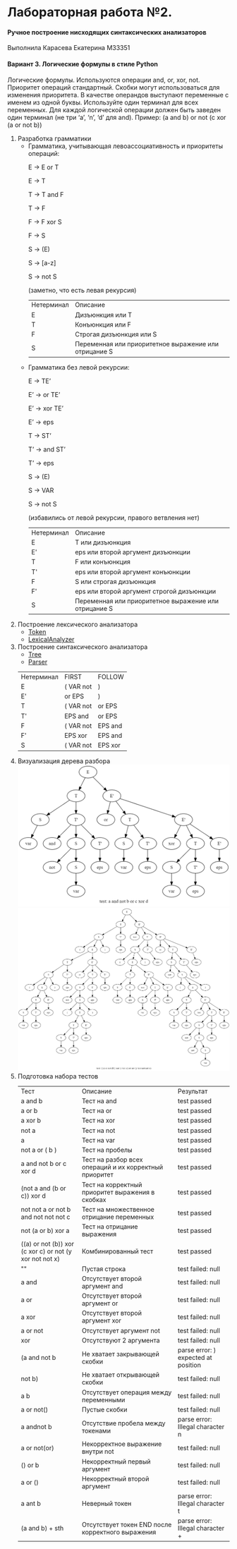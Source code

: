 # Лабораторная работа №2. 
#### Ручное построение нисходящих синтаксических анализаторов 
Выполнила Карасева Екатерина M33351

#### Вариант 3. Логические формулы в стиле Python 
Логические формулы. Используются операции and, or, xor, not. Приоритет операций стандартный. Скобки могут использоваться для изменения приоритета. В качестве операндов выступают переменные с именем из одной буквы. Используйте один терминал для всех переменных. Для каждой логической операции должен быть заведен один терминал (не три ‘a’, ‘n’, ‘d’ для and). 
Пример: (a and b) or not (c xor (a or not b))

1. Разработка грамматики 
    <ul>
        <li> Грамматика, учитывающая левоассоциативность и приоритеты операций:
            <p> E -> E or T </p>
            <p> E -> T </p>
            <p> T -> T and F </p>
            <p> T -> F </p>
            <p> F -> F xor S </p>
            <p> F -> S </p>
            <p> S -> (E) </p>
            <p> S -> [a-z] </p>
            <p> S -> not S </p>
            <p> (заметно, что есть левая рекурсия) </p>
            <table>
                <tr>
                    <td> Нетерминал </td>
                    <td> Описание </td>
                </tr>
                <tr>
                    <td> E </td>
                    <td> Дизъюнкция или T </td>
                </tr>
                <tr>
                    <td> T </td>
                    <td> Конъюнкция или F </td>
                </tr>
                <tr>
                    <td> F </td>
                    <td> Строгая дизъюнкция или S </td>
                </tr>
                <tr>
                    <td> S </td>
                    <td> Переменная или приоритетное выражение или отрицание S </td>
                </tr> 
            </table>
        </li>
        <li> Грамматика без левой рекурсии:
            <p> E -> TE’ </p>
            <p> E’ -> or TE’ </p>
            <p> E’ -> xor TE’ </p>
            <p> E’ -> eps </p>
            <p> T -> ST’ </p>
            <p> T’ -> and ST’ </p>
            <p> T’ -> eps </p>
            <p> S -> (E) </p>
            <p> S -> VAR </p>
            <p> S -> not S </p>
            <p> (избавились от левой рекурсии, правого ветвления нет) </p>
            <table>
                <tr>
                    <td> Нетерминал </td>
                    <td> Описание </td>
                </tr>
                <tr>
                    <td> E </td>
                    <td> T или дизъюнкция </td>
                </tr>
                <tr>
                    <td> E' </td>
                    <td> eps или второй аргумент дизъюнкции </td>
                </tr>
                <tr>
                    <td> T </td>
                    <td> F или конъюнкция </td>
                </tr>
                <tr>
                    <td> T' </td>
                    <td> eps или второй аргумент конъюнкции </td>
                </tr>
                <tr>
                    <td> F </td>
                    <td> S или строгая дизъюнкция </td>
                </tr>
                <tr>
                    <td> F' </td>
                    <td> eps или второй аргумент строгой дизъюнкции </td>
                </tr>
                <tr>
                    <td> S </td>
                    <td> Переменная или приоритетное выражение или отрицание S </td>
                </tr> 
            </table>
        </li>
    </ul>
1. Построение лексического анализатора
    * [Token](src/Token.java)
    * [LexicalAnalyzer](src/LexicalAnalyzer.java)
1. Построение синтаксического анализатора
    * [Tree](src/Tree.java)
    * [Parser](src/Parser.java)
    <table>
        <tr>
            <td> Нетерминал </td>
            <td> FIRST </td>
            <td> FOLLOW </td>
        </tr>
        <tr>
            <td> E </td>
            <td> ( VAR not </td>
            <td> ) </td>
        </tr>
        <tr>
            <td> E' </td>
            <td> or EPS </td>
            <td> ) </td>
        </tr>
        <tr>
            <td> T </td>
            <td> ( VAR not </td>
            <td> or EPS </td>
        </tr>
        <tr>
            <td> T' </td>
            <td> EPS and </td>
            <td> or EPS </td>
        </tr>
        <tr>
            <td> F </td>
            <td> ( VAR not </td>
            <td> EPS and </td>
        </tr>
        <tr>
            <td> F' </td>
            <td> EPS xor </td>
            <td> EPS and </td>
        </tr>
        <tr>
            <td> S </td>
            <td> ( VAR not </td>
            <td> EPS xor </td>
        </tr>
    </table>
1. Визуализация дерева разбора
![test1](visualization_of_tests/test1.png)
![test2](visualization_of_tests/test2.png)
1. Подготовка набора тестов
    <table>
    	<tr>
    		<td> Тест </td>
    		<td> Описание </td>
    		<td> Результат </td>
    	</tr>
    	<tr>
    		<td> a and b </td>
    		<td> Тест на and </td>
    		<td> test passed </td>
    	</tr>
    	<tr>
    		<td> a or b </td>
    		<td> Тест на or </td>
    		<td> test passed </td>
    	</tr>
    	<tr>
    		<td> a xor b </td>
    		<td> Тест на xor </td>
    		<td> test passed </td>
    	</tr>
    	<tr>
    		<td> not a </td>
    		<td> Тест на not </td>
    		<td> test passed </td>
    	</tr>
    	<tr>
    		<td> a </td>
    		<td> Тест на var </td>
    		<td> test passed </td>
    	</tr>
    	<tr>
    		<td>     not    a    or   (  b )      </td>
    		<td> Тест на пробелы </td>
    		<td> test passed </td>
    	</tr>
    	<tr>
    		<td> a and not b or c xor d </td>
    		<td> Тест на разбор всех операций и их корректный приоритет </td>
    		<td> test passed </td>
    	</tr>
    	<tr>
    		<td> (not a and (b or c)) xor d </td>
    		<td> Тест на корректный приоритет выражения в скобках </td>
    		<td> test passed </td>
    	</tr>
    	<tr>
    		<td> not not a or not b and not not not c </td>
    		<td> Тест на множественное отрицание переменных </td>
    		<td> test passed </td>
    	</tr>
    	<tr>
    		<td> not (a or b) xor a </td>
    		<td> Тест на отрицание выражения </td>
    		<td> test passed </td>
    	</tr>
    	<tr>
    		<td> ((a) or not (b)) xor (c xor c) or not (y xor not not x) </td>
    		<td> Комбинированный тест </td>
    		<td> test passed </td>
    	</tr>
    	<tr>
    		<td> "" </td>
    		<td> Пустая строка </td>
    		<td> test failed: null </td>
    	</tr>
    	<tr>
    		<td> a and </td>
    		<td> Отсутствует второй аргумент and </td>
    		<td> test failed: null </td>
    	</tr>
    	<tr>
    		<td> a or </td>
    		<td> Отсутствует второй аргумент or </td>
    		<td> test failed: null </td>
    	</tr>
    	<tr>
    		<td> a xor </td>
    		<td> Отсутствует второй аргумент xor </td>
    		<td> test failed: null </td>
    	</tr>
    	<tr>
    		<td> a or not </td>
    		<td> Отсутствует аргумент not </td>
    		<td> test failed: null </td>
    	</tr>
    	<tr>
    		<td> xor </td>
    		<td> Отсутствуют 2 аргумента </td>
    		<td> test failed: null </td>
    	</tr>
    	<tr>
    		<td> (a and not b </td>
    		<td> Не хватает закрывающей скобки </td>
    		<td> parse error: ) expected at position  </td>
    	</tr>
    	<tr>
    		<td> not b) </td>
    		<td> Не хватает открывающей скобки </td>
    		<td> test failed: null </td>
    	</tr>
    	<tr>
    		<td> a b </td>
    		<td> Отсутствует операция между переменными </td>
    		<td> test failed: null </td>
    	</tr>
    	<tr>
    		<td> a or not() </td>
    		<td> Пустые скобки </td>
    		<td> test failed: null </td>
    	</tr>
    	<tr>
    		<td> a andnot b </td>
    		<td> Отсутствие пробела между токенами </td>
    		<td> parse error: Illegal character n </td>
    	</tr>
    	<tr>
    		<td> a or not(or) </td>
    		<td> Некорректное выражение внутри not </td>
    		<td> test failed: null </td>
    	</tr>
    	<tr>
    		<td> () or b </td>
    		<td> Некорректный первый аргумент </td>
    		<td> test failed: null </td>
    	</tr>
    	<tr>
    		<td> a or () </td>
    		<td> Некорректный второй аргумент </td>
    		<td> test failed: null </td>
    	</tr>
    	<tr>
    		<td> a ant b </td>
    		<td> Неверный токен </td>
    		<td> parse error: Illegal character t </td>
    	</tr>
    	<tr>
    		<td> (a and b) + sth </td>
    		<td> Отсутствует токен END после корректного выражения </td>
    		<td> parse error: Illegal character + </td>
    	</tr>
    </table>

